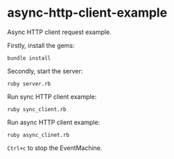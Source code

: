 # async-http-client-example
Async HTTP client request example.

Firstly, install the gems:

`bundle install`

Secondly, start the server:

`ruby server.rb`

Run sync HTTP client example:

`ruby sync_client.rb`

Run async HTTP client example:

`ruby async_clinet.rb`

`Ctrl+c` to stop the EventMachine.
